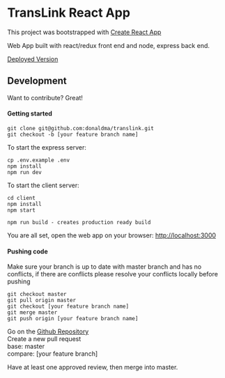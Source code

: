 # TransLink React App

This project was bootstrapped with [Create React App](https://github.com/facebook/create-react-app)

Web App built with react/redux front end and node, express back end.

[Deployed Version](https://donaldma-translink.herokuapp.com/)

## Development

Want to contribute? Great!

#### Getting started
```
git clone git@github.com:donaldma/translink.git
git checkout -b [your feature branch name]
```

To start the express server:
```
cp .env.example .env
npm install
npm run dev
```

To start the client server:
```
cd client
npm install
npm start

npm run build - creates production ready build
```

You are all set, open the web app on your browser: [http://localhost:3000](http://localhost:3000)

#### Pushing code

Make sure your branch is up to date with master branch and has no conflicts, if there are conflicts please resolve your conflicts locally before pushing

```
git checkout master
git pull origin master
git checkout [your feature branch name]
git merge master
git push origin [your feature branch name]
```

Go on the [Github Repository](https://github.com/donaldma/translink)
<br>
Create a new pull request
<br>
base: master
<br>
compare: [your feature branch]

Have at least one approved review, then merge into master.